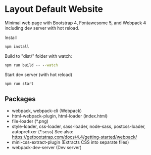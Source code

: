 # Layout Default Website

Minimal web page with Bootstrap 4, Fontawesome 5, and Webpack 4 including dev server with hot reload.

Install
```cmd
npm install
```

Build to "dist/" folder with watch:
```cmd
npm run build -- --watch
```

Start dev server (with hot reload)
```cmd
npm run start
```

## Packages
* webpack, webpack-cli (Webpack)
* html-webpack-plugin, html-loader (index.html)
* file-loader (*.png)
* style-loader, css-loader, sass-loader, node-sass, postcss-loader, autoprefixer (*.scss) See also: https://getbootstrap.com/docs/4.4/getting-started/webpack/
* mini-css-extract-plugin (Extracts CSS into separate files)
* webpack-dev-server (Dev server)

